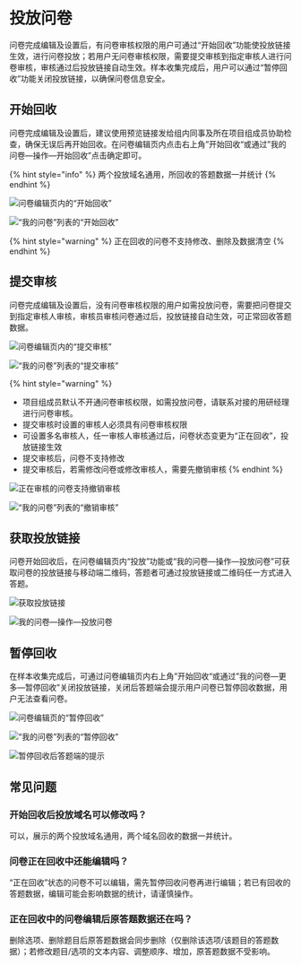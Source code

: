 # 投放问卷

问卷完成编辑及设置后，有问卷审核权限的用户可通过“开始回收”功能使投放链接生效，进行问卷投放；若用户无问卷审核权限，需要提交审核到指定审核人进行问卷审核，审核通过后投放链接自动生效。样本收集完成后，用户可以通过“暂停回收”功能关闭投放链接，以确保问卷信息安全。

## 开始回收

问卷完成编辑及设置后，建议使用预览链接发给组内同事及所在项目组成员协助检查，确保无误后再开始回收。在问卷编辑页内点击右上角”开始回收“或通过”我的问卷—操作—开始回收”点击确定即可。

{% hint style="info" %}
两个投放域名通用，所回收的答题数据一并统计
{% endhint %}

![&#x95EE;&#x5377;&#x7F16;&#x8F91;&#x9875;&#x5185;&#x7684;&#x201C;&#x5F00;&#x59CB;&#x56DE;&#x6536;&#x201D;](../.gitbook/assets/image%20%2883%29.png)

![&#x201C;&#x6211;&#x7684;&#x95EE;&#x5377;&#x201D;&#x5217;&#x8868;&#x7684;&#x201C;&#x5F00;&#x59CB;&#x56DE;&#x6536;&#x201D;](../.gitbook/assets/image%20%28201%29.png)

{% hint style="warning" %}
正在回收的问卷不支持修改、删除及数据清空
{% endhint %}

## 提交审核

问卷完成编辑及设置后，没有问卷审核权限的用户如需投放问卷，需要把问卷提交到指定审核人审核，审核员审核问卷通过后，投放链接自动生效，可正常回收答题数据。

![&#x95EE;&#x5377;&#x7F16;&#x8F91;&#x9875;&#x5185;&#x7684;&#x201C;&#x63D0;&#x4EA4;&#x5BA1;&#x6838;&#x201D;](../.gitbook/assets/image%20%2876%29.png)

![&#x201C;&#x6211;&#x7684;&#x95EE;&#x5377;&#x201D;&#x5217;&#x8868;&#x7684;&#x201C;&#x63D0;&#x4EA4;&#x5BA1;&#x6838;&#x201D;](../.gitbook/assets/image%20%28216%29.png)

{% hint style="warning" %}
* 项目组成员默认不开通问卷审核权限，如需投放问卷，请联系对接的用研经理进行问卷审核。
* 提交审核时设置的审核人必须具有问卷审核权限
* 可设置多名审核人，任一审核人审核通过后，问卷状态变更为“正在回收”，投放链接生效
* 提交审核后，问卷不支持修改
* 提交审核后，若需修改问卷或修改审核人，需要先撤销审核
{% endhint %}

![&#x6B63;&#x5728;&#x5BA1;&#x6838;&#x7684;&#x95EE;&#x5377;&#x652F;&#x6301;&#x64A4;&#x9500;&#x5BA1;&#x6838;](../.gitbook/assets/image%20%2817%29.png)

![&#x201C;&#x6211;&#x7684;&#x95EE;&#x5377;&#x201D;&#x5217;&#x8868;&#x7684;&#x201C;&#x64A4;&#x9500;&#x5BA1;&#x6838;&#x201D;](../.gitbook/assets/image%20%28175%29.png)

## 获取投放链接

问卷开始回收后，在问卷编辑页内“投放”功能或“我的问卷—操作—投放问卷”可获取问卷的投放链接与移动端二维码，答题者可通过投放链接或二维码任一方式进入答题。

![&#x83B7;&#x53D6;&#x6295;&#x653E;&#x94FE;&#x63A5;](../.gitbook/assets/image%20%28183%29.png)

![&#x6211;&#x7684;&#x95EE;&#x5377;&#x2014;&#x64CD;&#x4F5C;&#x2014;&#x6295;&#x653E;&#x95EE;&#x5377;](../.gitbook/assets/image%20%2860%29.png)

## 暂停回收

在样本收集完成后，可通过问卷编辑页内右上角”开始回收“或通过”我的问卷—更多—暂停回收”关闭投放链接，关闭后答题端会提示用户问卷已暂停回收数据，用户无法查看问卷。

![&#x95EE;&#x5377;&#x7F16;&#x8F91;&#x9875;&#x7684;&#x201C;&#x6682;&#x505C;&#x56DE;&#x6536;&#x201D;](../.gitbook/assets/image%20%28188%29.png)

![&#x201C;&#x6211;&#x7684;&#x95EE;&#x5377;&#x201D;&#x5217;&#x8868;&#x7684;&#x201C;&#x6682;&#x505C;&#x56DE;&#x6536;&#x201D;](../.gitbook/assets/image%20%28254%29.png)

![&#x6682;&#x505C;&#x56DE;&#x6536;&#x540E;&#x7B54;&#x9898;&#x7AEF;&#x7684;&#x63D0;&#x793A;](../.gitbook/assets/image%20%28213%29.png)



## 常见问题

### 开始回收后投放域名可以修改吗？

可以，展示的两个投放域名通用，两个域名回收的数据一并统计。



### 问卷正在回收中还能编辑吗？

“正在回收”状态的问卷不可以编辑，需先暂停回收问卷再进行编辑；若已有回收的答题数据，编辑可能会影响数据的统计，请谨慎操作。



### 正在回收中的问卷编辑后原答题数据还在吗？

删除选项、删除题目后原答题数据会同步删除（仅删除该选项/该题目的答题数据）；若修改题目/选项的文本内容、调整顺序、增加，原答题数据不受影响。







